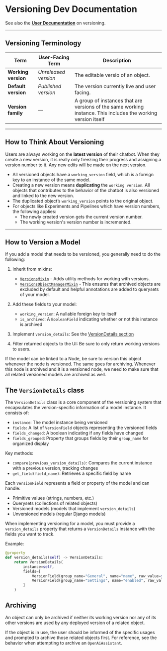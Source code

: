 # Versioning Dev Documentation

See also the [**User Documentation**][user-docs] on versioning.

---

## Versioning Terminology

| Term              | User-Facing Term        | Description                                                                 |
|-------------------|-------------------------|-----------------------------------------------------------------------------|
| **Working version** | *Unreleased version*     | The editable versio of an object.                                 |
| **Default version** | *Published version*      | The version currently live and user facing.                         |
| **Version family**  | —                       | A group of instances that are versions of the same working instance. This includes the working version itself |

---

## How to Think About Versioning

Users are always working on the **latest version** of their chatbot. When they create a new version, it is really only freezing their progress and assigning a version number to it. Any new edits will be made on the next version.

- All versioned objects have a `working_version` field, which is a foreign key to an instance of the same model.
- Creating a new version means **duplicating** the `working version`. All objects that contributes to the behavior of the chatbot is also versioned and linked to the new version.
- The duplicated object’s `working_version` points to the original object.
- For objects like Experiments and Pipelines which have version numbers, the following applies:
    - The newly created version gets the current version number.
    - The working version's version number is incremented.

---

## How to Version a Model

If you add a model that needs to be versioned, you generally need to do the following:

1. Inherit from mixins:
    - [`VersionsMixin`](https://github.com/dimagi/open-chat-studio/blob/94569be2a5af5860682a1ac2ba829129ea0d3fc6/apps/experiments/versioning.py) - Adds utility methods for working with versions.
    - [`VersionsObjectManagerMixin`](https://github.com/dimagi/open-chat-studio/blob/94569be2a5af5860682a1ac2ba829129ea0d3fc6/apps/experiments/versioning.py) - This ensures that archived objects are excluded by default and helpful annotations are added to querysets of your model.

2. Add these fields to your model:
    - `working_version`: A nullable foreign key to itself
    - `is_archived`: A `BooleanField` indicating whether or not this instance is archived

3. Implement `version_details`: See the [VersionDetails section](#the-versiondetails-class)
4. Filter returned objects to the UI: Be sure to only return working versions to users.

If the model can be linked to a Node, be sure to version this object whenever the node is versioned. The same goes for archiving. Whenever this node is archived and it is a versioned node, we need to make sure that all related versioned models are archived as well.

## The `VersionDetails` class

The `VersionDetails` class is a core component of the versioning system that encapsulates the version-specific information of a model instance. It consists of:

- `instance`: The model instance being versioned
- `fields`: A list of `VersionField` objects representing the versioned fields
- `fields_changed`: A boolean indicating if any fields have changed
- `fields_grouped`: Property that groups fields by their `group_name` for organized display

Key methods:

- `compare(previous_version_details)`: Compares the current instance with a previous version, tracking changes
- `get_field(field_name)`: Retrieves a specific field by name

Each `VersionField` represents a field or property of the model and can handle:

- Primitive values (strings, numbers, etc.)
- Querysets (collections of related objects)
- Versioned models (models that implement `version_details`)
- Unversioned models (regular Django models)

When implementing versioning for a model, you must provide a `version_details` property that returns a `VersionDetails` instance with the fields you want to track.

Example:
```python
@property
def version_details(self) -> VersionDetails:
    return VersionDetails(
        instance=self,
        fields=[
            VersionField(group_name="General", name="name", raw_value=self.name),
            VersionField(group_name="Settings", name="enabled", raw_value=self.enabled),
        ]
    )
```

## Archiving
An object can only be archived if neither its working version nor any of its other versions are used by any deployed version of a related object.

If the object is in use, the user should be informed of the specific usages and prompted to archive those related objects first. For reference, see the behavior when attempting to archive an `OpenAiAssistant`.


[user-docs]: https://docs.openchatstudio.com/concepts/versioning/#terms
